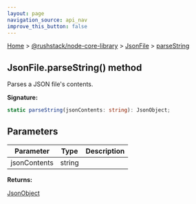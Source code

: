 ```yaml
---
layout: page
navigation_source: api_nav
improve_this_button: false
---
```



[Home](./index.md) &gt; [@rushstack/node-core-library](./node-core-library.md) &gt; [JsonFile](./node-core-library.jsonfile.md) &gt; [parseString](./node-core-library.jsonfile.parsestring.md)

## JsonFile.parseString() method

Parses a JSON file's contents.

<b>Signature:</b>

```typescript
static parseString(jsonContents: string): JsonObject;
```

## Parameters

|  Parameter | Type | Description |
|  --- | --- | --- |
|  jsonContents | string |  |

<b>Returns:</b>

[JsonObject](./node-core-library.jsonobject.md)
